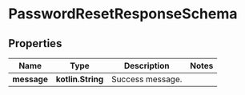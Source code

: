 
# PasswordResetResponseSchema

## Properties
Name | Type | Description | Notes
------------ | ------------- | ------------- | -------------
**message** | **kotlin.String** | Success message. | 



